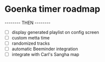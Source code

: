 # Goenka timer roadmap

-------- THEN --------

- [ ] display generated playlist on config screen
- [ ] custom metta time
- [ ] randomized tracks
- [ ] automatic Beeminder integration
- [ ] integrate with Carl's Sangha map
